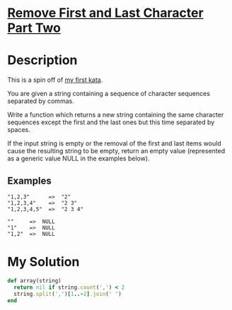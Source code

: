 # [Remove First and Last Character Part Two](https://www.codewars.com/kata/570597e258b58f6edc00230d)

# Description
This is a spin off of [my first kata](http://www.codewars.com/kata/56bc28ad5bdaeb48760009b0).

You are given a string containing a sequence of character sequences separated by commas.

Write a function which returns a new string containing the same character sequences except the first and the last ones 
but this time separated by spaces.

If the input string is empty or the removal of the first and last items would cause the resulting string to be empty, 
return an empty value (represented as a generic value NULL in the examples below).

## Examples
```
"1,2,3"      =>  "2"
"1,2,3,4"    =>  "2 3"
"1,2,3,4,5"  =>  "2 3 4"

""     =>  NULL
"1"    =>  NULL
"1,2"  =>  NULL
```

# My Solution
```ruby
def array(string)
  return nil if string.count(',') < 2
  string.split(',')[1..-2].join(' ')
end
```
